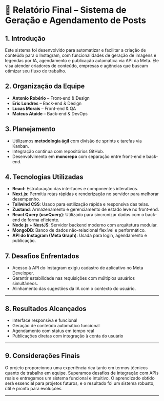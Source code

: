 # 📘 Relatório Final – Sistema de Geração e Agendamento de Posts

## 1. Introdução

Este sistema foi desenvolvido para automatizar e facilitar a criação de conteúdo para o Instagram, com funcionalidades de geração de imagens e legendas por IA, agendamento e publicação automática via API da Meta. Ele visa atender criadores de conteúdo, empresas e agências que buscam otimizar seu fluxo de trabalho.

## 2. Organização da Equipe

- **Antonio Robério** – Front-end & Design
- **Eric Londres** – Back-end & Design
- **Lucas Morais** – Front-end & QA
- **Mateus Ataide** – Back-end & DevOps

## 3. Planejamento

- Utilizamos **metodologia ágil** com divisão de sprints e tarefas via Kanban.
- Integração contínua com repositórios GitHub.
- Desenvolvimento em **monorepo** com separação entre front-end e back-end.

## 4. Tecnologias Utilizadas

- **React**: Estruturação das interfaces e componentes interativos.
- **Next.js**: Permitiu rotas rápidas e renderização no servidor para melhorar desempenho.
- **Tailwind CSS**: Usado para estilização rápida e responsiva das telas.
- **Zustand**: Armazenamento e gerenciamento de estado leve no front-end.
- **React Query (useQuery)**: Utilizado para sincronizar dados com o back-end de forma eficiente.
- **Node.js + NestJS**: Servidor backend moderno com arquitetura modular.
- **MongoDB**: Banco de dados não-relacional flexível e performático.
- **API do Instagram (Meta Graph)**: Usada para login, agendamento e publicação.

## 7. Desafios Enfrentados

- Acesso à API do Instagram exigiu cadastro de aplicativo no Meta Developer.
- Garantir estabilidade nas requisições com múltiplos usuários simultâneos.
- Alinhamento das sugestões da IA com o contexto do usuário.

---

## 8. Resultados Alcançados

- Interface responsiva e funcional
- Geração de conteúdo automático funcional
- Agendamento com status em tempo real
- Publicações diretas com integração à conta do usuário

---

## 9. Considerações Finais

O projeto proporcionou uma experiência rica tanto em termos técnicos quanto de trabalho em equipe. Superamos desafios de integração com APIs reais e entregamos um sistema funcional e intuitivo. O aprendizado obtido será essencial para projetos futuros, e o resultado foi um sistema robusto, útil e pronto para evoluções.

---
